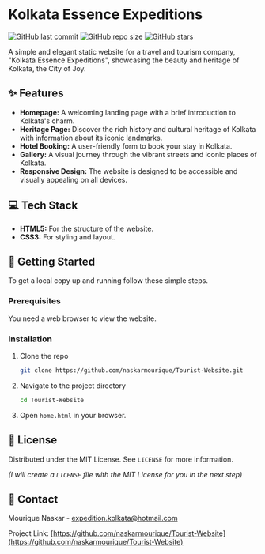 # Kolkata Essence Expeditions 

[![GitHub last commit](https://img.shields.io/github/last-commit/naskarmourique/Tourist-Website)](https://github.com/naskarmourique/Tourist-Website/commits/main)
[![GitHub repo size](https://img.shields.io/github/repo-size/naskarmourique/Tourist-Website)](https://github.com/naskarmourique/Tourist-Website)
[![GitHub stars](https://img.shields.io/github/stars/naskarmourique/Tourist-Website?style=social)](https://github.com/naskarmourique/Tourist-Website/stargazers)

A simple and elegant static website for a travel and tourism company, "Kolkata Essence Expeditions", showcasing the beauty and heritage of Kolkata, the City of Joy.

## ✨ Features

*   **Homepage:** A welcoming landing page with a brief introduction to Kolkata's charm.
*   **Heritage Page:** Discover the rich history and cultural heritage of Kolkata with information about its iconic landmarks.
*   **Hotel Booking:** A user-friendly form to book your stay in Kolkata.
*   **Gallery:** A visual journey through the vibrant streets and iconic places of Kolkata.
*   **Responsive Design:** The website is designed to be accessible and visually appealing on all devices.


## 💻 Tech Stack

*   **HTML5:** For the structure of the website.
*   **CSS3:** For styling and layout.

## 🚀 Getting Started

To get a local copy up and running follow these simple steps.

### Prerequisites

You need a web browser to view the website.

### Installation

1.  Clone the repo
    ```sh
    git clone https://github.com/naskarmourique/Tourist-Website.git
    ```
2.  Navigate to the project directory
    ```sh
    cd Tourist-Website
    ```
3.  Open `home.html` in your browser.


## 📜 License

Distributed under the MIT License. See `LICENSE` for more information.

*(I will create a `LICENSE` file with the MIT License for you in the next step)*

## 📧 Contact

Mourique Naskar - [expedition.kolkata@hotmail.com](mailto:expedition.kolkata@hotmail.com)

Project Link: [https://github.com/naskarmourique/Tourist-Website](https://github.com/naskarmourique/Tourist-Website)
